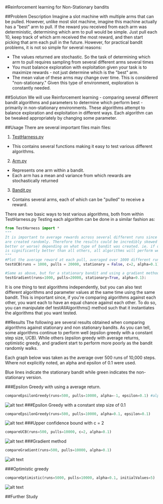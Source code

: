 #Reinforcement learning for Non-Stationary bandits

##Problem Description
Imagine a slot machine with multiple arms that can be pulled. However, unlike most slot machine, imagine this machine actually has a "best" arm to pull. If the reward you received from each arm was deterministic, determining which arm to pull would be simple. Just pull each 10, keep track of which arm received the most reward, and then start picking that arm each pull in the future. However, for practical bandit problems, it is not so simple for several reasons:
- The values returned are stochastic. So the task of determining which arm to pull requires sampling from several different arms several times
- You must balance exploration with exploitation given your task is to maximize rewards - not just determine which is the "best" arm.
- The mean value of these arms may change over time. This is considered "non-stationary." Given this type of environment, exploration is constantly needed.

##Solution
We will use Reinforcement learning - comparing several different bandit algorithms and parameters to determine which perform best - primarily in non-stationary environments. These algorithms attempt to balance exploration and exploitation in different ways. Each algorithm can be tweaked appropriately by changing some parameter.

##Usage
There are several important files main files:

1. [TestHarness.py](TestHarness.py)
  * This contains several functions making it easy to test various different algorithms.
2. [Arm.py](Arm.py)
  * Represents one arm within a bandit. 
  * Each arm has a mean and variance from which rewards are stochastically returned
3.  [Bandit.py](Bandit.py)
  * Contains several arms, each of which can be "pulled" to receive a reward.

There are two basic ways to test various algorithms, both from within TestHarness.py
Testing each algorithm can be done in a similar fashion as:

```python
from TestHarness import *
"""
It is important to average rewards across several different runs since bandits 
are created randomly. Therefore the results could be incredibly skewed (for 
better or worse) depending on what type of bandit was created. ie. if one arm 
is significantly better than all others, all algorithms will perform well. 
"""
#Plot the average reward at each pull, averaged over 1000 different runs
testUCB(runs = 1000, pulls = 20000, stationary = False, c=2, alpha=0.1)

#Same as above, but for a stationary bandit and using a gradient method
testGradient(runs=1000, pulls=20000, stationary=True, alpha=0.1):

```

It is one thing to test algorithms independently, but you can also test different algorithms and parameter values at the same time using the same bandit. This is important since, if you're comparing algorithms against each other, you want each to have an equal chance against each other. To do so, you can manipulate def testAllAlgorithms() method such that it instantiates the algorithms that you want tested. 


##Results
The following are several results obtained when comparing algorithms against stationary and non stationary bandits. As you can tell, some algorithms continue to perform well (epsilon greedy with a constant step size, UCB). While others (epsilon greedy with average returns, optimistic greedy, and gradient start to perform more poorly as the bandit randomly walks. 

Each graph below was taken as the average over 500 runs of 10,000 steps. Where not explicitly noted, an alpha and epsilon of 0.1 were used.

Blue lines indicate the stationary bandit while green indicates the non-stationary version.

###Epsilon Greedy with using a average return.
 
```python
compareEpsilonGreedy(runs=500, pulls=10000, alpha=-1, epsilon=0.1) #alpha = -1 indicates average return
````
![alt text](Results/EpsilonGreedyStationaryvsNonStationaryAverageReward10000Steps500Runs.png "Epsilon Greedy Compared")
###Epsilon Greedy with a constant step size of 0.1
```python
compareEpsilonGreedy(runs=500, pulls=10000, alpha=0.1, epsilon=0.1)
````
![alt text](Results/EpsilonGreedyStationaryVsNonStationaryConstantStep.png "Epsilon Greedy Compared")
###Upper confidence bound with c = 2 
```python
compareUCB(runs=500, pulls=10000, c=2, alpha=0.1)
````
![alt text](Results/UCBNonStationaryVsStationary.png "UCB")
###Gradient method  
```python
compareGradient(runs=500, pulls=10000, alpha=0.1)
````
![alt text](Results/GradientNonStationaryvsStationary.png "Gradient")

###Optimistic greedy
```python
compareOptimistic(runs=5000, pulls=10000, alpha=0.1, initialValues=5)
````
![alt text](Results/OptimisticGreedyStationaryvsNonStationary.png "Optimistic")


##Further Study
